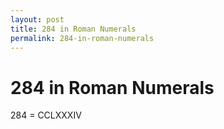 ```yaml
---
layout: post
title: 284 in Roman Numerals
permalink: 284-in-roman-numerals
---
```


# 284 in Roman Numerals

284 = CCLXXXIV
